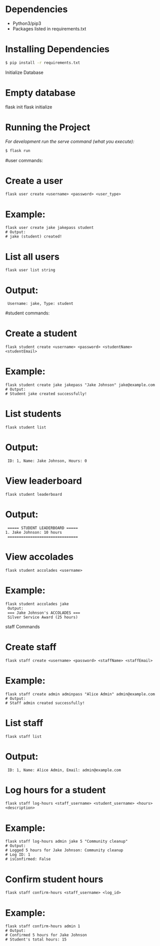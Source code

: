 
# Dependencies
* Python3/pip3
* Packages listed in requirements.txt

# Installing Dependencies
```bash
$ pip install -r requirements.txt
```

Initialize Database
# Empty database
flask init
flask initialize

# Running the Project

_For development run the serve command (what you execute):_
```bash
$ flask run
```
#user commands:
# Create a user
```
flask user create <username> <password> <user_type>
```
# Example:
```
flask user create jake jakepass student
# Output:
# jake (student) created!
```
# List all users
```
flask user list string
```
# Output:
```
 Username: jake, Type: student
```

#student commands:
# Create a student
```
flask student create <username> <password> <studentName> <studentEmail>
```
# Example:
```
flask student create jake jakepass "Jake Johnson" jake@example.com
# Output:
# Student jake created successfully!
```

# List students
```
flask student list
```
# Output:
```
 ID: 1, Name: Jake Johnson, Hours: 0
```

# View leaderboard
```
flask student leaderboard
```
# Output:
```
 ===== STUDENT LEADERBOARD =====
1. Jake Johnson: 10 hours
 ===============================
```

# View accolades
```
flask student accolades <username>
```
# Example:
```
flask student accolades jake
 Output:
 === Jake Johnson's ACCOLADES ===
 Silver Service Award (25 hours)
```
staff Commands
# Create staff
```
flask staff create <username> <password> <staffName> <staffEmail>
```
# Example:
```
flask staff create admin adminpass "Alice Admin" admin@example.com
# Output:
# Staff admin created successfully!
```

# List staff
```
flask staff list
```
# Output:
```
 ID: 1, Name: Alice Admin, Email: admin@example.com
```

# Log hours for a student
```
flask staff log-hours <staff_username> <student_username> <hours> <description>
```
# Example:
```
flask staff log-hours admin jake 5 "Community cleanup"
# Output:
# Logged 5 hours for Jake Johnson: Community cleanup
# Log ID: 1
# isConfirmed: False
```

# Confirm student hours
```
flask staff confirm-hours <staff_username> <log_id>
```
# Example:
```
flask staff confirm-hours admin 1
# Output:
# Confirmed 5 hours for Jake Johnson
# Student's total hours: 15
```











